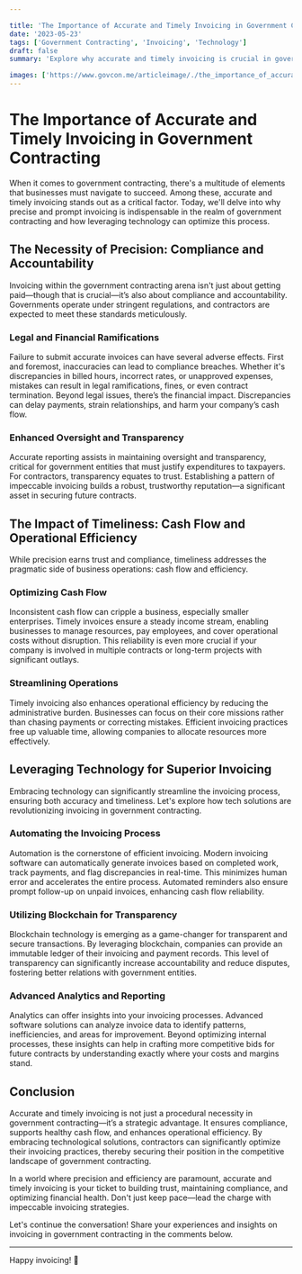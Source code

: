 ```yaml
---

title: 'The Importance of Accurate and Timely Invoicing in Government Contracting'
date: '2023-05-23'
tags: ['Government Contracting', 'Invoicing', 'Technology']
draft: false
summary: 'Explore why accurate and timely invoicing is crucial in government contracting, touching on compliance, cash flow, and technological solutions.'

images: ['https://www.govcon.me/articleimage/./the_importance_of_accurate_and_timely_invoicing_in_government_contracting.webp']
---
```


# The Importance of Accurate and Timely Invoicing in Government Contracting

When it comes to government contracting, there's a multitude of elements that businesses must navigate to succeed. Among these, accurate and timely invoicing stands out as a critical factor. Today, we'll delve into why precise and prompt invoicing is indispensable in the realm of government contracting and how leveraging technology can optimize this process.

## The Necessity of Precision: Compliance and Accountability

Invoicing within the government contracting arena isn't just about getting paid—though that is crucial—it’s also about compliance and accountability. Governments operate under stringent regulations, and contractors are expected to meet these standards meticulously.

### Legal and Financial Ramifications

Failure to submit accurate invoices can have several adverse effects. First and foremost, inaccuracies can lead to compliance breaches. Whether it's discrepancies in billed hours, incorrect rates, or unapproved expenses, mistakes can result in legal ramifications, fines, or even contract termination. Beyond legal issues, there’s the financial impact. Discrepancies can delay payments, strain relationships, and harm your company’s cash flow.

### Enhanced Oversight and Transparency

Accurate reporting assists in maintaining oversight and transparency, critical for government entities that must justify expenditures to taxpayers. For contractors, transparency equates to trust. Establishing a pattern of impeccable invoicing builds a robust, trustworthy reputation—a significant asset in securing future contracts.

## The Impact of Timeliness: Cash Flow and Operational Efficiency

While precision earns trust and compliance, timeliness addresses the pragmatic side of business operations: cash flow and efficiency.

### Optimizing Cash Flow

Inconsistent cash flow can cripple a business, especially smaller enterprises. Timely invoices ensure a steady income stream, enabling businesses to manage resources, pay employees, and cover operational costs without disruption. This reliability is even more crucial if your company is involved in multiple contracts or long-term projects with significant outlays.

### Streamlining Operations

Timely invoicing also enhances operational efficiency by reducing the administrative burden. Businesses can focus on their core missions rather than chasing payments or correcting mistakes. Efficient invoicing practices free up valuable time, allowing companies to allocate resources more effectively.

## Leveraging Technology for Superior Invoicing

Embracing technology can significantly streamline the invoicing process, ensuring both accuracy and timeliness. Let's explore how tech solutions are revolutionizing invoicing in government contracting.

### Automating the Invoicing Process

Automation is the cornerstone of efficient invoicing. Modern invoicing software can automatically generate invoices based on completed work, track payments, and flag discrepancies in real-time. This minimizes human error and accelerates the entire process. Automated reminders also ensure prompt follow-up on unpaid invoices, enhancing cash flow reliability.

### Utilizing Blockchain for Transparency

Blockchain technology is emerging as a game-changer for transparent and secure transactions. By leveraging blockchain, companies can provide an immutable ledger of their invoicing and payment records. This level of transparency can significantly increase accountability and reduce disputes, fostering better relations with government entities.

### Advanced Analytics and Reporting

Analytics can offer insights into your invoicing processes. Advanced software solutions can analyze invoice data to identify patterns, inefficiencies, and areas for improvement. Beyond optimizing internal processes, these insights can help in crafting more competitive bids for future contracts by understanding exactly where your costs and margins stand.

## Conclusion

Accurate and timely invoicing is not just a procedural necessity in government contracting—it’s a strategic advantage. It ensures compliance, supports healthy cash flow, and enhances operational efficiency. By embracing technological solutions, contractors can significantly optimize their invoicing practices, thereby securing their position in the competitive landscape of government contracting.

In a world where precision and efficiency are paramount, accurate and timely invoicing is your ticket to building trust, maintaining compliance, and optimizing financial health. Don't just keep pace—lead the charge with impeccable invoicing strategies.

Let's continue the conversation! Share your experiences and insights on invoicing in government contracting in the comments below.

---

Happy invoicing! 🚀